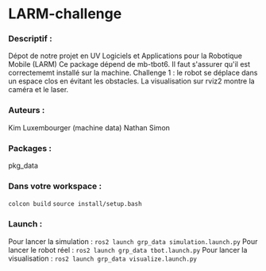 # LARM-challenge

### Descriptif :
Dépot de notre projet en UV Logiciels et Applications pour la Robotique Mobile (LARM)
Ce package dépend de mb-tbot6. Il faut s'assurer qu'il est correctememt installé sur la machine.
Challenge 1 : le robot se déplace dans un espace clos en évitant les obstacles. La visualisation sur rviz2 montre la caméra et le laser.

### Auteurs :
Kim Luxembourger (machine data)
Nathan Simon

### Packages :
pkg_data

### Dans votre workspace :
`colcon build`
`source install/setup.bash`

### Launch :
Pour lancer la simulation :
`ros2 launch grp_data simulation.launch.py`
Pour lancer le robot réel :
`ros2 launch grp_data tbot.launch.py`
Pour lancer la visualisation :
`ros2 launch grp_data visualize.launch.py`